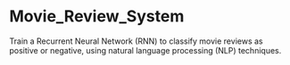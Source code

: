 # Movie_Review_System
Train a Recurrent Neural Network (RNN) to classify movie reviews as positive or negative, using natural language processing (NLP) techniques.
